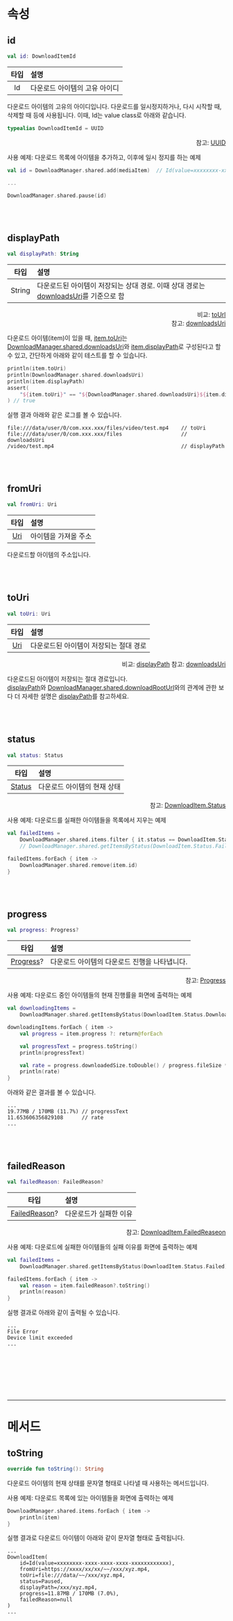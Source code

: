 # 속성

## id
```kotlin
val id: DownloadItemId
```
|타입|설명|
|:--:|:--|
|Id|다운로드 아이템의 고유 아이디|

다운로드 아이템의 고유의 아이디입니다. 다운로드를 일시정지하거나, 다시 시작할 때, 삭제할 때 등에 사용됩니다. 이때, Id는 value class로 아래와 같습니다.

```kotlin
typealias DownloadItemId = UUID
```
<div align="right">
참고: <a href="https://developer.android.com/reference/kotlin/java/util/UUID">UUID</a>
</div>

사용 예제: 다운로드 목록에 아이템을 추가하고, 이후에 일시 정지를 하는 예제
```kotlin
val id = DownloadManager.shared.add(mediaItem)  // Id(value=xxxxxxxx-xxxx-xxxx-xxxx-xxxxxxxxxxxx)

...

DownloadManager.shared.pause(id)
```

<br><br>
## displayPath
```kotlin
val displayPath: String
```
|타입|설명|
|:--:|:--|
|String|다운로드된 아이템이 저장되는 상대 경로. 이때 상대 경로는 [downloadsUri](../download-manager/details.md#downloadsuri)를 기준으로 함|
<div align="right">
비교: <a href="#touri">toUrl</a><br>
참고: <a href="../download-manager/details.md#downloadsuri">downloadsUri</a>
</div>

다운로드 아이템(item)이 있을 때, [item.toUri](#touri)는 [DownloadManager.shared.downloadsUri](../download-manager/details.md#downloadsuri)와 [item.displayPath](#displaypath)로 구성된다고 할 수 있고, 간단하게 아래와 같이 테스트를 할 수 있습니다.

```kotlin
println(item.toUri)
println(DownloadManager.shared.downloadsUri)
println(item.displayPath)
assert(
    "${item.toUri}" == "${DownloadManager.shared.downloadsUri}${item.displayPath}"
) // true
```

실행 결과 아래와 같은 로그를 볼 수 있습니다.
```log
file:///data/user/0/com.xxx.xxx/files/video/test.mp4    // toUri
file:///data/user/0/com.xxx.xxx/files                   // downloadsUri
/video/test.mp4                                         // displayPath
```

<br><br>
## fromUri
```kotlin
val fromUri: Uri
```
|타입|설명|
|:--:|:--|
|[Uri](https://developer.android.com/reference/android/net/Uri)|아이템을 가져올 주소|

다운로드할 아이템의 주소입니다.

<br><br>
## toUri
```kotlin
val toUri: Uri
```
|타입|설명|
|:--:|:--|
|[Uri](https://developer.android.com/reference/android/net/Uri)|다운로드된 아이템이 저장되는 절대 경로|
<div align="right">
비교: <a href="#displaypath">displayPath</a>
참고: <a href="../download-manager/details.md#downloadsuri">downloadsUri</a>
</div>

다운로드된 아이템이 저장되는 절대 경로입니다.<br>
[displayPath](#displaypath)와 [DownloadManager.shared.downloadRootUrl](../download-manager/details.md#downloadsuri)와의 관계에 관한 보다 더 자세한 설명은 [displayPath](#displaypath)를 참고하세요.

<br><br>
## status
```kotlin
val status: Status
```
|타입|설명|
|:--:|:--|
|[Status](../../enum/download-item-status/home.md)|다운로드 아이템의 현재 상태|

<div align="right">
참고: <a href="../../enum/download-item-status/home.md">DownloadItem.Status</a>
</div>

사용 예제: 다운로드를 실패한 아이템들을 목록에서 지우는 예제
```kotlin
val failedItems =
    DownloadManager.shared.items.filter { it.status == DownloadItem.Status.Failed }
    // DownloadManager.shared.getItemsByStatus(DownloadItem.Status.Failed) 와 동일한 결과

failedItems.forEach { item ->
    DownloadManager.shared.remove(item.id)
}
```

<br><br>
## progress
```kotlin
val progress: Progress?
```
|타입|설명|
|:--:|:--|
|[Progress](../download-item-progress/home.md)?|다운로드 아이템의 다운로드 진행을 나타냅니다.|

<div align="right">
참고: <a href="../download-item-progress/home.md">Progress</a>
</div>

사용 예제: 다운로드 중인 아이템들의 현재 진행률을 화면에 출력하는 예제
```kotlin
val downloadingItems =
    DownloadManager.shared.getItemsByStatus(DownloadItem.Status.Downloading) 

downloadingItems.forEach { item ->
    val progress = item.progress ?: return@forEach

    val progressText = progress.toString()
    println(progressText)

    val rate = progress.downloadedSize.toDouble() / progress.fileSize * 100
    println(rate)
}
```

아래와 같은 결과를 볼 수 있습니다.
```log
...
19.77MB / 170MB (11.7%) // progressText
11.653606356829108      // rate
...
```

<br><br>
## failedReason
```kotlin
val failedReason: FailedReason?
```
|타입|설명|
|:--:|:--|
|[FailedReason](../../enum/download-item-failed-reason/home.md)?|다운로드가 실패한 이유|

<div align="right">
참고: <a href="../../enum/download-item-failed-reason/home.md">DownloadItem.FailedReaseon</a>
</div>


사용 예제: 다운로드에 실패한 아이템들의 실패 이유를 화면에 출력하는 예제
```kotlin
val failedItems =
    DownloadManager.shared.getItemsByStatus(DownloadItem.Status.Failed)

failedItems.forEach { item ->
    val reason = item.failedReason?.toString()
    println(reason)
}
```

실행 결과로 아래와 같이 출력될 수 있습니다.
```log
...
File Error
Device limit exceeded
...
```

<br><br><br>
------
------
# 메서드

## toString
```kotlin
override fun toString(): String
```
다운로드 아이템의 현재 상태를 문자열 형태로 나타낼 때 사용하는 메서드입니다.

사용 예제: 다운로드 목록에 있는 아이템들을 화면에 출력하는 예제
```kotlin
DownloadManager.shared.items.forEach { item ->
    println(item) 
}
```

실행 결과로 다운로드 아이템이 아래와 같이 문자열 형태로 출력됩니다.
```log
...
DownloadItem(
    id=Id(value=xxxxxxxx-xxxx-xxxx-xxxx-xxxxxxxxxxxx),
    fromUri=https://xxxx/xx/xx/~~/xxx/xyz.mp4,
    toUri=file:///data/~~/xxx/xyz.mp4,
    status=Paused,
    displayPath=/xxx/xyz.mp4,
    progress=11.87MB / 170MB (7.0%),
    failedReason=null
)
...
```